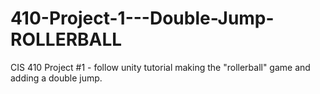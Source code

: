 # 410-Project-1---Double-Jump-ROLLERBALL
CIS 410 Project #1 - follow unity tutorial making the "rollerball" game and adding a double jump.
